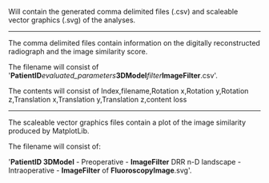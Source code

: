 Will contain the generated comma delimited files (.csv) and scaleable vector graphics (.svg) of the analyses.

-----------------

The comma delimited files contain information on the digitally reconstructed radiograph and the image similarity score.

The filename will consist of '**PatientID**_evaluated_parameters_**3DModel**_filter_**ImageFilter**.csv'.

The contents will consist of Index,filename,Rotation x,Rotation y,Rotation z,Translation x,Translation y,Translation z,content loss

-----------------

The scaleable vector graphics files contain a plot of the image similarity produced by MatplotLib.

The filename will consist of:

'**PatientID 3DModel** - Preoperative - **ImageFilter** DRR n-D landscape - Intraoperative - **ImageFilter** of **FluoroscopyImage**.svg'.

